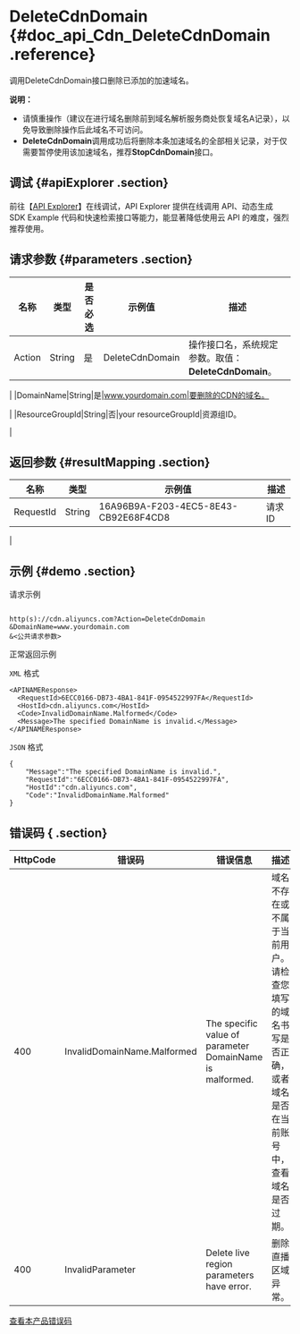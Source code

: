 # DeleteCdnDomain {#doc_api_Cdn_DeleteCdnDomain .reference}

调用DeleteCdnDomain接口删除已添加的加速域名。

**说明：** 

-   请慎重操作（建议在进行域名删除前到域名解析服务商处恢复域名A记录），以免导致删除操作后此域名不可访问。
-   **DeleteCdnDomain**调用成功后将删除本条加速域名的全部相关记录，对于仅需要暂停使用该加速域名，推荐**StopCdnDomain**接口。

## 调试 {#apiExplorer .section}

前往【[API Explorer](https://api.aliyun.com/#product=Cdn&api=DeleteCdnDomain)】在线调试，API Explorer 提供在线调用 API、动态生成 SDK Example 代码和快速检索接口等能力，能显著降低使用云 API 的难度，强烈推荐使用。

## 请求参数 {#parameters .section}

|名称|类型|是否必选|示例值|描述|
|--|--|----|---|--|
|Action|String|是|DeleteCdnDomain|操作接口名，系统规定参数。取值：**DeleteCdnDomain**。

 |
|DomainName|String|是|www.yourdomain.com|要删除的CDN的域名。

 |
|ResourceGroupId|String|否|your resourceGroupId|资源组ID。

 |

## 返回参数 {#resultMapping .section}

|名称|类型|示例值|描述|
|--|--|---|--|
|RequestId|String|16A96B9A-F203-4EC5-8E43-CB92E68F4CD8|请求ID

 |

## 示例 {#demo .section}

请求示例

``` {#request_demo}

http(s)://cdn.aliyuncs.com?Action=DeleteCdnDomain
&DomainName=www.yourdomain.com
&<公共请求参数>

```

正常返回示例

`XML` 格式

``` {#xml_return_success_demo}
<APINAMEResponse>
  <RequestId>6ECC0166-DB73-4BA1-841F-0954522997FA</RequestId>
  <HostId>cdn.aliyuncs.com</HostId>
  <Code>InvalidDomainName.Malformed</Code>
  <Message>The specified DomainName is invalid.</Message>
</APINAMEResponse>

```

`JSON` 格式

``` {#json_return_success_demo}
{
	"Message":"The specified DomainName is invalid.",
	"RequestId":"6ECC0166-DB73-4BA1-841F-0954522997FA",
	"HostId":"cdn.aliyuncs.com",
	"Code":"InvalidDomainName.Malformed"
}
```

## 错误码 { .section}

|HttpCode|错误码|错误信息|描述|
|--------|---|----|--|
|400|InvalidDomainName.Malformed|The specific value of parameter DomainName is malformed.|域名不存在或不属于当前用户。请检查您填写的域名书写是否正确，或者域名是否在当前账号中，查看域名是否过期。|
|400|InvalidParameter|Delete live region parameters have error.|删除直播区域异常。|

[查看本产品错误码](https://error-center.aliyun.com/status/product/Cdn)

